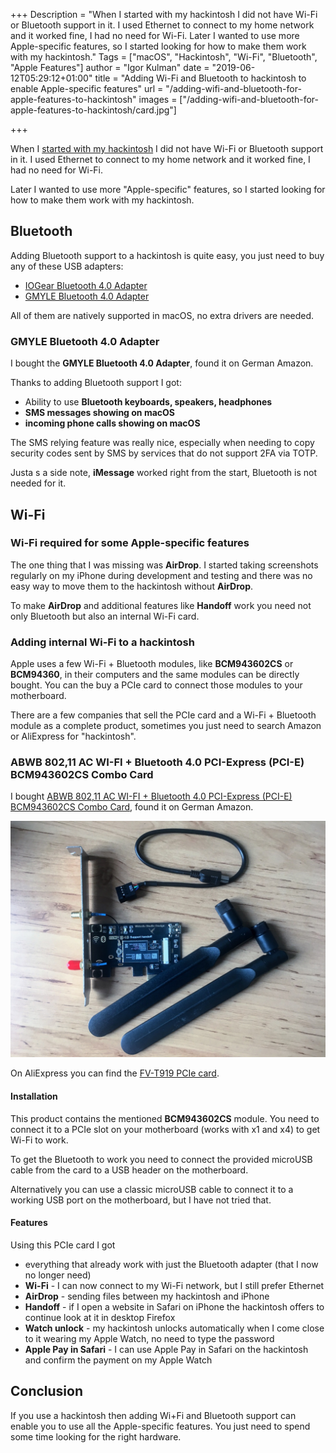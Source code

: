 +++
Description = "When I started with my hackintosh I did not have Wi-Fi or Bluetooth support in it. I used Ethernet to connect to my home network and it worked fine, I had no need for Wi-Fi. Later I wanted to use more Apple-specific features, so I started looking for how to make them work with my hackintosh."
Tags = ["macOS", "Hackintosh", "Wi-Fi", "Bluetooth", "Apple Features"]
author = "Igor Kulman"
date = "2019-06-12T05:29:12+01:00"
title = "Adding Wi-Fi and Bluetooth to hackintosh to enable Apple-specific features"
url = "/adding-wifi-and-bluetooth-for-apple-features-to-hackintosh"
images = ["/adding-wifi-and-bluetooth-for-apple-features-to-hackintosh/card.jpg"]

+++

When I [started with my hackintosh](/my-experience-running-a-hackintosh/) I did not have Wi-Fi or Bluetooth support in it. I used Ethernet to connect to my home network and it worked fine, I had no need for Wi-Fi.

Later I wanted to use more "Apple-specific" features, so I started looking for how to make them work with my hackintosh.

## Bluetooth

Adding Bluetooth support to a hackintosh is quite easy, you just need to buy any of these USB adapters:

* [IOGear Bluetooth 4.0 Adapter](https://www.amazon.de/dp/B007MKMJGO)
* [GMYLE Bluetooth 4.0 Adapter](https://www.amazon.de/IOGEAR-GBU521-BLUETOOTH-MICRO-ADAPTER/dp/B007GFX0PY)

All of them are natively supported in macOS, no extra drivers are needed.

### GMYLE Bluetooth 4.0 Adapter

I bought the **GMYLE Bluetooth 4.0 Adapter**, found it on German Amazon.

Thanks to adding Bluetooth support I got:

* Ability to use **Bluetooth keyboards, speakers, headphones**
* **SMS messages showing on macOS**
* **incoming phone calls showing on macOS**

The SMS relying feature was really nice, especially when needing to copy security codes sent by SMS by services that do not support 2FA via TOTP.

Justa s a side note, **iMessage** worked right from the start, Bluetooth is not needed for it.

## Wi-Fi

### Wi-Fi required for some Apple-specific features

The one thing that I was missing was **AirDrop**. I started taking screenshots regularly on my iPhone during development and testing and there was no easy way to move them to the hackintosh without **AirDrop**.

To make **AirDrop** and additional features like **Handoff** work you need not only Bluetooth but also an internal Wi-Fi card.

<!--more-->

### Adding internal Wi-Fi to a hackintosh

Apple uses a few Wi-Fi + Bluetooth modules, like **BCM943602CS** or **BCM94360**, in their computers and the same modules can be directly bought. You can the buy a PCIe card to connect those modules to your motherboard.

There are a few companies that sell the PCIe card and a Wi-Fi + Bluetooth module as a complete product, sometimes you just need to search Amazon or AliExpress for "hackintosh".

### ABWB 802,11 AC WI-FI + Bluetooth 4.0 PCI-Express (PCI-E) BCM943602CS Combo Card

I bought [ABWB 802,11 AC WI-FI + Bluetooth 4.0 PCI-Express (PCI-E) BCM943602CS Combo Card](https://www.amazon.de/Bluetooth-PCI-Express-BCM943602CS-Hackintosh-Flughafen/dp/B00MBP25UK), found it on German Amazon.

![WiFI card](card.jpg)

On AliExpress you can find the [FV-T919 PCIe card](https://www.aliexpress.com/item/Fenvi-FV-T919-802-11AC-Desktop-Wifi-Card-802-11-A-B-G-N-AC-BCM94360CD/32778371977.html).

#### Installation

This product contains the mentioned **BCM943602CS** module. You need to connect it to a PCIe slot on your motherboard (works with x1 and x4) to get Wi-Fi to work.

To get the Bluetooth to work you need to connect the provided microUSB cable from the card to a USB header on the motherboard.

Alternatively you can use a classic microUSB cable to connect it to a working USB port on the motherboard, but I have not tried that.

#### Features

Using this PCIe card I got

* everything that already work with just the Bluetooth adapter (that I now no longer need)
* **Wi-Fi** - I can now connect to my Wi-Fi network, but I still prefer Ethernet
* **AirDrop** - sending files between my hackintosh and iPhone
* **Handoff** - if I open a website in Safari on iPhone the hackintosh offers to continue look at it in desktop Firefox
* **Watch unlock** - my hackintosh unlocks automatically when I come close to it wearing my Apple Watch, no need to type the password
* **Apple Pay in Safari** - I can use Apple Pay in Safari on the hackintosh and confirm the payment on my Apple Watch

## Conclusion

If you use a hackintosh then adding Wi+Fi and Bluetooth support can enable you to use all the Apple-specific features. You just need to spend some time looking for the right hardware.